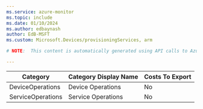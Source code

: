```yaml
---
ms.service: azure-monitor
ms.topic: include
ms.date: 01/10/2024
ms.author: edbaynash
author: EdB-MSFT
ms.custom: Microsoft.Devices/provisioningServices, arm

# NOTE:  This content is automatically generated using API calls to Azure. Any edits made on these files will be overwritten in the next run of the script. 

---
```

  
  
|Category|Category Display Name|Costs To Export|
|---|---|---|
|DeviceOperations |Device Operations |No |
|ServiceOperations |Service Operations |No |